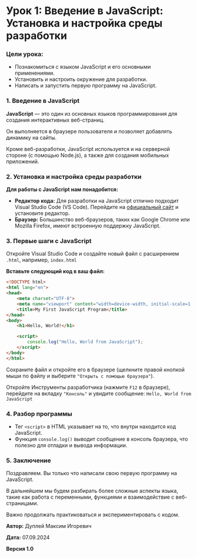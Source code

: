 # Урок 1: Введение в JavaScript: Установка и настройка среды разработки

### Цели урока:

- Познакомиться с языком JavaScript и его основными применениями.
- Установить и настроить окружение для разработки.
- Написать и запустить первую программу на JavaScript.

### 1. Введение в JavaScript

**JavaScript** — это один из основных языков программирования для создания интерактивных веб-страниц.

Он выполняется в браузере пользователя и позволяет добавлять динамику на сайты.

Кроме веб-разработки, JavaScript используется и на серверной стороне (с помощью Node.js), а также для создания мобильных приложений.

### 2. Установка и настройка среды разработки

**Для работы с JavaScript нам понадобится:**

- **Редактор кода:** Для разработки на JavaScript отлично подходит Visual Studio Code (VS Code). Перейдите на [официальный сайт](https://code.visualstudio.com/) и установите редактор.
- **Браузер:** Большинство веб-браузеров, таких как Google Chrome или Mozilla Firefox, имеют встроенную поддержку JavaScript.

### 3. Первые шаги с JavaScript

Откройте Visual Studio Code и создайте новый файл с расширением `.html`, например, `index.html`

**Вставьте следующий код в ваш файл:**

```html
<!DOCTYPE html>
<html lang="en">
<head>
    <meta charset="UTF-8">
    <meta name="viewport" content="width=device-width, initial-scale=1.0">
    <title>My First JavaScript Program</title>
</head>
<body>
    <h1>Hello, World!</h1>

    <script>
        console.log("Hello, World from JavaScript");
    </script>
</body>
</html>
```

Сохраните файл и откройте его в браузере (щелкните правой кнопкой мыши по файлу и выберите `"Открыть с помощью браузера"`).

Откройте Инструменты разработчика (нажмите `F12` в браузере), перейдите на вкладку `"Консоль"` и увидите сообщение: `Hello, World from JavaScript`

### 4. Разбор программы

- Тег `<script>` в HTML указывает на то, что внутри находится код JavaScript.
- Функция `console.log()` выводит сообщение в консоль браузера, что полезно для отладки и вывода информации.

### 5. Заключение

Поздравляем. Вы только что написали свою первую программу на JavaScript.

В дальнейшем мы будем разбирать более сложные аспекты языка, такие как работа с переменными, функциями и взаимодействие с веб-страницами.

Важно продолжать практиковаться и экспериментировать с кодом.



**Автор:** Дуплей Максим Игоревич

**Дата:** 07.09.2024

**Версия 1.0**